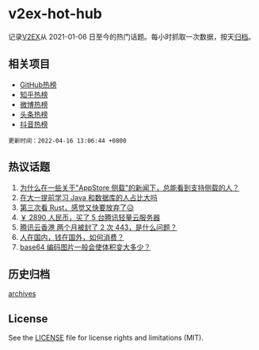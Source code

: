 # v2ex-hot-hub

 记录[V2EX](https://www.v2ex.com/)从 2021-01-06 日至今的热门话题。每小时抓取一次数据，按天[归档](archives)。
 
 ## 相关项目

- [GitHub热榜](https://github.com/lonnyzhang423/github-hot-hub)
- [知乎热榜](https://github.com/lonnyzhang423/zhihu-hot-hub)
- [微博热榜](https://github.com/lonnyzhang423/weibo-hot-hub)
- [头条热榜](https://github.com/lonnyzhang423/toutiao-hot-hub)
- [抖音热榜](https://github.com/lonnyzhang423/douyin-hot-hub)


 `更新时间：2022-04-16 13:06:44 +0800`

## 热议话题

1. [为什么在一些关于"AppStore 侧载"的新闻下，总能看到支持侧载的人？](https://www.v2ex.com/t/847162)
1. [在大一提前学习 Java 和数据库的人占比大吗](https://www.v2ex.com/t/847251)
1. [第三次看 Rust，感觉又快要放弃了😥](https://www.v2ex.com/t/847187)
1. [￥ 2890 人民币，买了 5 台腾讯轻量云服务器](https://www.v2ex.com/t/847223)
1. [腾讯云香港 两个月被封了 2 次 443，是什么问题？](https://www.v2ex.com/t/847190)
1. [人在国内，钱在国外，如何消费？](https://www.v2ex.com/t/847307)
1. [base64 编码图片一般会使体积变大多少？](https://www.v2ex.com/t/847238)

## 历史归档

[archives](archives)

## License

See the [LICENSE](LICENSE) file for license rights and limitations (MIT).
